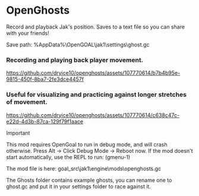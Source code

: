 # OpenGhosts

Record and playback Jak's position. Saves to a text file so you can share with your friends!

Save path: %AppData%\OpenGOAL\jak1\settings\ghost.gc

### Recording and playing back player movement.
https://github.com/dryice10/openghosts/assets/107770614/b7b4b95e-9815-450f-8ba7-2fe3dce4457f

### Useful for visualizing and practicing against longer stretches of movement.

https://github.com/dryice10/openghosts/assets/107770614/c638c47c-e22d-4d3b-87ca-129f79f1aace

> [!IMPORTANT]
> This mod requires OpenGoal to run in debug mode, and will crash otherwise. Press Alt -> Click Debug Mode -> Reboot now.
> If the mod doesn't start automatically, use the REPL to run:
> (gmenu-1)


The mod file is here:
goal_src\jak1\engine\mods\openghosts.gc

The Ghosts folder contains example ghosts, you can rename one to ghost.gc and put it in your settings folder to race against it.
